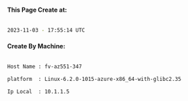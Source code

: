 
   
#### This Page Create at:

```bash

2023-11-03 - 17:55:14 UTC

```

#### Create By Machine:

```bash

Host Name : fv-az551-347

platform  : Linux-6.2.0-1015-azure-x86_64-with-glibc2.35

Ip Local  : 10.1.1.5

```

